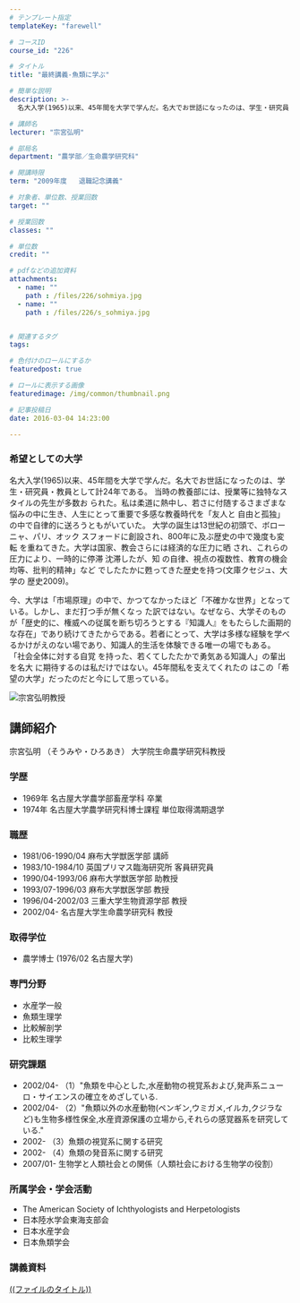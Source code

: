 ```yaml
---
# テンプレート指定
templateKey: "farewell"

# コースID
course_id: "226"

# タイトル
title: "最終講義-魚類に学ぶ"

# 簡単な説明
description: >-
  名大入学(1965)以来、45年間を大学で学んだ。名大でお世話になったのは、学生・研究員・教員として計24年である。 当時の教養部には、授業等に独特なスタイルの先生が多数お られた。私は柔道に熱中...

# 講師名
lecturer: "宗宮弘明"

# 部局名
department: "農学部／生命農学研究科"

# 開講時限
term: "2009年度	退職記念講義"

# 対象者、単位数、授業回数
target: ""

# 授業回数
classes: ""

# 単位数
credit: ""

# pdfなどの追加資料
attachments: 
  - name: "" 
    path : /files/226/sohmiya.jpg
  - name: "" 
    path : /files/226/s_sohmiya.jpg


# 関連するタグ
tags:

# 色付けのロールにするか
featuredpost: true

# ロールに表示する画像
featuredimage: /img/common/thumbnail.png

# 記事投稿日
date: 2016-03-04 14:23:00

---
```

### 希望としての大学 

名大入学(1965)以来、45年間を大学で学んだ。名大でお世話になったのは、学生・研究員・教員として計24年である。 当時の教養部には、授業等に独特なスタイルの先生が多数お られた。私は柔道に熱中し、若さに付随するさまざまな悩みの中に生き、人生にとって重要で多感な教養時代を「友人と 自由と孤独」の中で自律的に送ろうともがいていた。 大学の誕生は13世紀の初頭で、ボローニャ、パリ、オック スフォードに創設され、800年に及ぶ歴史の中で幾度も変転 を重ねてきた。大学は国家、教会さらには経済的な圧力に晒 され、これらの圧力により、一時的に停滞 沈滞したが、知 の自律、視点の複数性、教育の機会均等、批判的精神」など でしたたかに甦ってきた歴史を持つ(文庫クセジュ、大学の 歴史2009)。 

今、大学は「市場原理」の中で、かつてなかったほど「不確かな世界」となっている。しかし、まだ打つ手が無くなっ た訳ではない。なぜなら、大学そのものが「歴史的に、権威への従属を断ち切ろうとする『知識人』をもたらした画期的な存在」であり続けてきたからである。若者にとって、大学は多様な経験を学べるかけがえのない場であり、知識人的生活を体験できる唯一の場でもある。 「社会全体に対する自覚 を持った、若くてしたたかで勇気ある知識人」の輩出を名大 に期待するのは私だけではない。45年間私を支えてくれたの はこの「希望の大学」だったのだと今にして思っている。

![宗宮弘明教授](/files/226/s_sohmiya.jpg) 
## 講師紹介

宗宮弘明 （そうみや・ひろあき） 大学院生命農学研究科教授 

### 学歴

  * 1969年 名古屋大学農学部畜産学科 卒業
  * 1974年 名古屋大学農学研究科博士課程 単位取得満期退学

### 職歴

  * 1981/06-1990/04 麻布大学獣医学部 講師
  * 1983/10-1984/10 英国プリマス臨海研究所 客員研究員
  * 1990/04-1993/06 麻布大学獣医学部 助教授
  * 1993/07-1996/03 麻布大学獣医学部 教授
  * 1996/04-2002/03 三重大学生物資源学部 教授
  * 2002/04- 名古屋大学生命農学研究科 教授

### 取得学位

  * 農学博士 (1976/02 名古屋大学)

### 専門分野

  * 水産学一般
  * 魚類生理学
  * 比較解剖学
  * 比較生理学

### 研究課題

  * 2002/04- （1）"魚類を中心とした,水産動物の視覚系および,発声系ニューロ・サイエンスの確立をめざしている.
  * 2002/04- （2）"魚類以外の水産動物(ペンギン,ウミガメ,イルカ,クジラなど)も生物多様性保全,水産資源保護の立場から,それらの感覚器系を研究している."
  * 2002- （3）魚類の視覚系に関する研究
  * 2002- （4）魚類の発音系に関する研究
  * 2007/01- 生物学と人類社会との関係（人類社会における生物学の役割）

### 所属学会・学会活動

  * The American Society of Ichthyologists and Herpetologists
  * 日本陸水学会東海支部会
  * 日本水産学会
  * 日本魚類学会
### 講義資料


[((ファイルのタイトル))](/files/226/((ファイル名))) 
